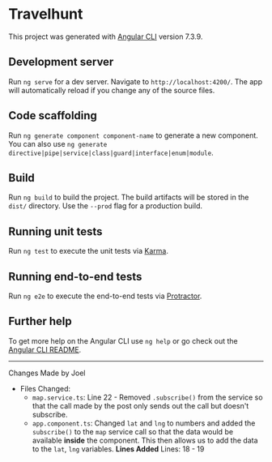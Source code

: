 # Travelhunt

This project was generated with [Angular CLI](https://github.com/angular/angular-cli) version 7.3.9.

## Development server

Run `ng serve` for a dev server. Navigate to `http://localhost:4200/`. The app will automatically reload if you change any of the source files.

## Code scaffolding

Run `ng generate component component-name` to generate a new component. You can also use `ng generate directive|pipe|service|class|guard|interface|enum|module`.

## Build

Run `ng build` to build the project. The build artifacts will be stored in the `dist/` directory. Use the `--prod` flag for a production build.

## Running unit tests

Run `ng test` to execute the unit tests via [Karma](https://karma-runner.github.io).

## Running end-to-end tests

Run `ng e2e` to execute the end-to-end tests via [Protractor](http://www.protractortest.org/).

## Further help

To get more help on the Angular CLI use `ng help` or go check out the [Angular CLI README](https://github.com/angular/angular-cli/blob/master/README.md).

----
Changes Made by Joel
- Files Changed:
    - `map.service.ts`: Line 22 - Removed `.subscribe()` from the service so that the call made by the post only sends out the call but doesn't subscribe. 
    - `app.component.ts`: Changed `lat` and `lng` to numbers and added the `subscribe()` to the `map` service call so that the data would be available **inside** the component. This then allows us to add the data to the `lat`, `lng` variables. **Lines Added** Lines: 18 - 19 
